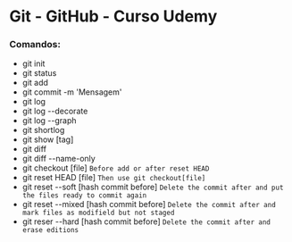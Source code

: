 # Git - GitHub - Curso Udemy  

### Comandos:  

* git init
* git status
* git add
* git commit -m 'Mensagem'
* git log
* git log --decorate
* git log --graph
* git shortlog
* git show [tag]
* git diff
* git diff --name-only
* git checkout [file] `Before add or after reset HEAD`
* git reset HEAD [file] `Then use git checkout[file]`
* git reset --soft [hash commit before] `Delete the commit after and put the files ready to commit again`
* git reset --mixed [hash commit before] `Delete the commit after and mark files as modifield but not staged`
* git reser --hard [hash commit before] `Delete the commit after and erase editions`

